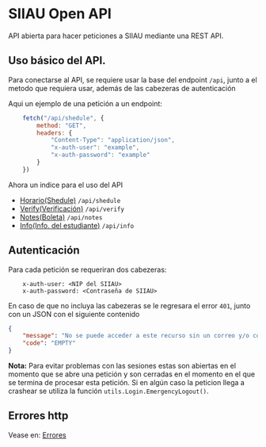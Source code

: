 # SIIAU Open API
API abierta para hacer peticiones a SIIAU mediante una REST API.

## Uso básico del API.
Para conectarse al API, se requiere usar la base del endpoint `/api`, junto a el metodo que requiera usar, además de las cabezeras de autenticación

Aqui un ejemplo de una petición a un endpoint:
```javascript
    fetch("/api/shedule", {
        method: "GET",
        headers: {
            "Content-Type": "application/json",
            "x-auth-user": "example",
            "x-auth-password": "example"
        }
    })
```

Ahora un indice para el uso del API
* [Horario(Shedule)](api/shedule.md) `/api/shedule`
* [Verify(Verificación)](api/verify.md) `/api/verify`
* [Notes(Boleta)](api/notes.md) `/api/notes`
* [Info(Info. del estudiante)](api/Info.md) `/api/info`

## Autenticación
Para cada petición se requeriran dos cabezeras:
```
    x-auth-user: <NIP del SIIAU>
    x-auth-password: <Contraseña de SIIAU>
```

En caso de que no incluya las cabezeras se le regresara el error `401`, junto con un JSON con el siguiente contenido
```json
{
    "message": "No se puede acceder a este recurso sin un correo y/o contraseña",
    "code": "EMPTY"
}
```
**Nota:** Para evitar problemas con las sesiones estas son abiertas en el momento que se abre una petición y son cerradas en el momento en el que se termina de procesar esta petición. Si en algún caso la peticion llega a crashear se utiliza la función `utils.Login.EmergencyLogout()`.

## Errores http
Vease en: [Errores](api/Errores.md)